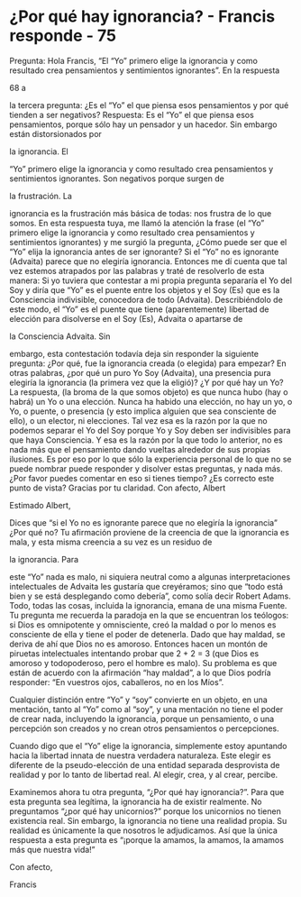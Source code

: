 # ¿Por qué hay ignorancia? - Francis responde - 75

Pregunta: Hola Francis, “El “Yo” primero elige la ignorancia y como resultado crea pensamientos y sentimientos ignorantes”. En la respuesta 

68 a

la tercera pregunta: ¿Es el “Yo” el que piensa esos pensamientos y por qué tienden a ser negativos? Respuesta: Es el “Yo” el que piensa esos pensamientos, porque sólo hay un pensador y un hacedor. Sin embargo están distorsionados por 

la ignorancia. El

“Yo” primero elige la ignorancia y como resultado crea pensamientos y sentimientos ignorantes. Son negativos porque surgen de 

la frustración. La

ignorancia es la frustración más básica de todas: nos frustra de lo que somos. En esta respuesta tuya, me llamó la atención la frase (el “Yo” primero elige la ignorancia y como resultado crea pensamientos y sentimientos ignorantes) y me surgió la pregunta, ¿Cómo puede ser que el “Yo” elija la ignorancia antes de ser ignorante? Si el “Yo” no es ignorante (Advaita) parece que no elegiría ignorancia. Entonces me dí cuenta que tal vez estemos atrapados por las palabras y traté de resolverlo de esta manera: Si yo tuviera que contestar a mi propia pregunta separaría el Yo del Soy y diría que “Yo” es el puente entre los objetos y el Soy (Es) que es la Consciencia indivisible, conocedora de todo (Advaita). Describiéndolo de este modo, el “Yo” es el puente que tiene (aparentemente) libertad de elección para disolverse en el Soy (Es), Advaita o apartarse de 

la Consciencia Advaita. Sin

embargo, esta contestación todavía deja sin responder la siguiente pregunta: ¿Por qué, fue la ignorancia creada (o elegida) para empezar? En otras palabras, ¿por qué un puro Yo Soy (Advaita), una presencia pura elegiría la ignorancia (la primera vez que la eligió)? ¿Y por qué hay un Yo? La respuesta, (la broma de la que somos objeto) es que nunca hubo (hay o habrá) un Yo o una elección. Nunca ha habido una elección, no hay un yo, o Yo, o puente, o presencia (y esto implica alguien que sea consciente de ello), o un elector, ni elecciones. Tal vez esa es la razón por la que no podemos separar el Yo del Soy porque Yo y Soy deben ser indivisibles para que haya Consciencia. Y esa es la razón por la que todo lo anterior, no es nada más que el pensamiento dando vueltas alrededor de sus propias ilusiones. Es por eso por lo que sólo la experiencia personal de lo que no se puede nombrar puede responder y disolver estas preguntas, y nada más. ¿Por favor puedes comentar en eso si tienes tiempo? ¿Es correcto este punto de vista? Gracias por tu claridad. Con afecto, Albert

Estimado Albert,

Dices que “si el Yo no es ignorante parece que no elegiría la ignorancia” ¿Por qué no? Tu afirmación proviene de la creencia de que la ignorancia es mala, y esta misma creencia a su vez es un residuo de 

la ignorancia. Para

este “Yo” nada es malo, ni siquiera neutral como a algunas interpretaciones intelectuales de Advaita les gustaría que creyéramos; sino que “todo está bien y se está desplegando como debería”, como solía decir Robert Adams. Todo, todas las cosas, incluida la ignorancia, emana de una misma Fuente. Tu pregunta me recuerda la paradoja en la que se encuentran los teólogos: si Dios es omnipotente y omnisciente, creó la maldad o por lo menos es consciente de ella y tiene el poder de detenerla. Dado que hay maldad, se deriva de ahí que Dios no es amoroso. Entonces hacen un montón de piruetas intelectuales intentando probar que 2 + 2 = 3 (que Dios es amoroso y todopoderoso, pero el hombre es malo). Su problema es que están de acuerdo con la afirmación “hay maldad”, a lo que Dios podría responder: “En vuestros ojos, caballeros, no en los Míos”.

Cualquier distinción entre “Yo” y “soy” convierte en un objeto, en una mentación, tanto al “Yo” como al “soy”, y una mentación no tiene el poder de crear nada, incluyendo la ignorancia, porque un pensamiento, o una percepción son creados y no crean otros pensamientos o percepciones.

Cuando digo que el “Yo” elige la ignorancia, simplemente estoy apuntando hacia la libertad innata de nuestra verdadera naturaleza. Este elegir es diferente de la pseudo-elección de una entidad separada desprovista de realidad y por lo tanto de libertad real. Al elegir, crea, y al crear, percibe.

Examinemos ahora tu otra pregunta, “¿Por qué hay ignorancia?”. Para que esta pregunta sea legítima, la ignorancia ha de existir realmente. No preguntamos “¿por qué hay unicornios?” porque los unicornios no tienen existencia real. Sin embargo, la ignorancia no tiene una realidad propia. Su realidad es únicamente la que nosotros le adjudicamos. Así que la única respuesta a esta pregunta es “¡porque la amamos, la amamos, la amamos más que nuestra vida!”

Con afecto, 

Francis

